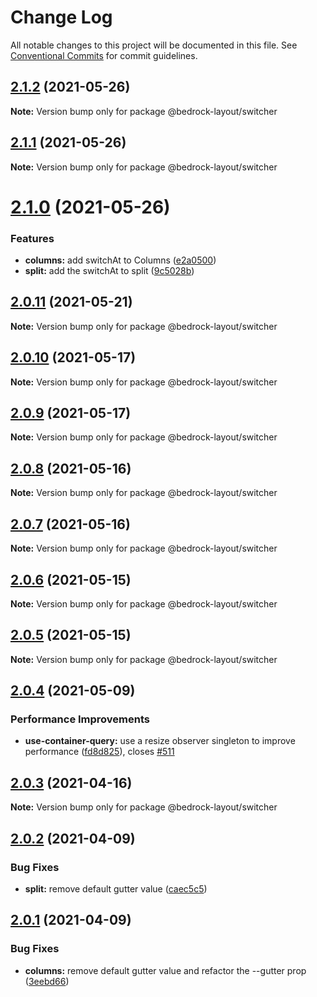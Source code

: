 # Change Log

All notable changes to this project will be documented in this file.
See [Conventional Commits](https://conventionalcommits.org) for commit guidelines.

## [2.1.2](https://github.com/Bedrock-Layouts/Bedrock/compare/@bedrock-layout/switcher@2.1.1...@bedrock-layout/switcher@2.1.2) (2021-05-26)

**Note:** Version bump only for package @bedrock-layout/switcher





## [2.1.1](https://github.com/Bedrock-Layouts/Bedrock/compare/@bedrock-layout/switcher@2.1.0...@bedrock-layout/switcher@2.1.1) (2021-05-26)

**Note:** Version bump only for package @bedrock-layout/switcher





# [2.1.0](https://github.com/Bedrock-Layouts/Bedrock/compare/@bedrock-layout/switcher@2.0.11...@bedrock-layout/switcher@2.1.0) (2021-05-26)


### Features

* **columns:** add switchAt to Columns ([e2a0500](https://github.com/Bedrock-Layouts/Bedrock/commit/e2a050045bf407e4a407fb05ab2c083015857d8a))
* **split:** add the switchAt to split ([9c5028b](https://github.com/Bedrock-Layouts/Bedrock/commit/9c5028ba2138863ae1926e06c10a8a53bd1273b4))





## [2.0.11](https://github.com/Bedrock-Layouts/Bedrock/compare/@bedrock-layout/switcher@2.0.10...@bedrock-layout/switcher@2.0.11) (2021-05-21)

**Note:** Version bump only for package @bedrock-layout/switcher





## [2.0.10](https://github.com/Bedrock-Layouts/Bedrock/compare/@bedrock-layout/switcher@2.0.9...@bedrock-layout/switcher@2.0.10) (2021-05-17)

**Note:** Version bump only for package @bedrock-layout/switcher





## [2.0.9](https://github.com/Bedrock-Layouts/Bedrock/compare/@bedrock-layout/switcher@2.0.8...@bedrock-layout/switcher@2.0.9) (2021-05-17)

**Note:** Version bump only for package @bedrock-layout/switcher





## [2.0.8](https://github.com/Bedrock-Layouts/Bedrock/compare/@bedrock-layout/switcher@2.0.7...@bedrock-layout/switcher@2.0.8) (2021-05-16)

**Note:** Version bump only for package @bedrock-layout/switcher





## [2.0.7](https://github.com/Bedrock-Layouts/Bedrock/compare/@bedrock-layout/switcher@2.0.6...@bedrock-layout/switcher@2.0.7) (2021-05-16)

**Note:** Version bump only for package @bedrock-layout/switcher





## [2.0.6](https://github.com/Bedrock-Layouts/Bedrock/compare/@bedrock-layout/switcher@2.0.5...@bedrock-layout/switcher@2.0.6) (2021-05-15)

**Note:** Version bump only for package @bedrock-layout/switcher





## [2.0.5](https://github.com/Bedrock-Layouts/Bedrock/compare/@bedrock-layout/switcher@2.0.4...@bedrock-layout/switcher@2.0.5) (2021-05-15)

**Note:** Version bump only for package @bedrock-layout/switcher





## [2.0.4](https://github.com/Bedrock-Layouts/Bedrock/compare/@bedrock-layout/switcher@2.0.3...@bedrock-layout/switcher@2.0.4) (2021-05-09)


### Performance Improvements

* **use-container-query:** use a resize observer singleton to improve performance ([fd8d825](https://github.com/Bedrock-Layouts/Bedrock/commit/fd8d825edc8d082aaa91f5e1e8826f6fd369bb04)), closes [#511](https://github.com/Bedrock-Layouts/Bedrock/issues/511)





## [2.0.3](https://github.com/Bedrock-Layouts/Bedrock/compare/@bedrock-layout/switcher@2.0.2...@bedrock-layout/switcher@2.0.3) (2021-04-16)

**Note:** Version bump only for package @bedrock-layout/switcher





## [2.0.2](https://github.com/Bedrock-Layouts/Bedrock/compare/@bedrock-layout/switcher@2.0.1...@bedrock-layout/switcher@2.0.2) (2021-04-09)


### Bug Fixes

* **split:** remove default gutter value ([caec5c5](https://github.com/Bedrock-Layouts/Bedrock/commit/caec5c52e84fc9febc710ccb2bed44238797a0a7))





## [2.0.1](https://github.com/Bedrock-Layouts/Bedrock/compare/@bedrock-layout/switcher@2.0.0...@bedrock-layout/switcher@2.0.1) (2021-04-09)


### Bug Fixes

* **columns:** remove default gutter value and refactor the --gutter prop ([3eebd66](https://github.com/Bedrock-Layouts/Bedrock/commit/3eebd6660eec37c61720a38b43b209e033790976))
